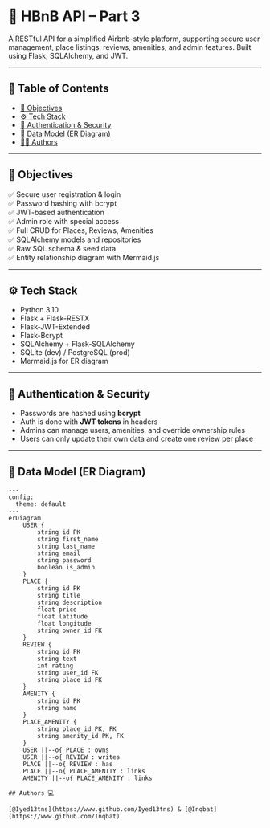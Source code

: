 # 🏡 HBnB API – Part 3

A RESTful API for a simplified Airbnb-style platform, supporting secure user management, place listings, reviews, amenities, and admin features. Built using Flask, SQLAlchemy, and JWT.

---

## 📌 Table of Contents

- [🔧 Objectives](#-objectives)
- [⚙️ Tech Stack](#️-tech-stack)
- [🔐 Authentication & Security](#-authentication--security)
- [📐 Data Model (ER Diagram)](#-data-model-er-diagram)
- [👨‍💻 Authors](#-authors)

---

## 🔧 Objectives

✅ Secure user registration & login  
✅ Password hashing with bcrypt  
✅ JWT-based authentication  
✅ Admin role with special access  
✅ Full CRUD for Places, Reviews, Amenities  
✅ SQLAlchemy models and repositories  
✅ Raw SQL schema & seed data  
✅ Entity relationship diagram with Mermaid.js  

---

## ⚙️ Tech Stack

- Python 3.10  
- Flask + Flask-RESTX  
- Flask-JWT-Extended  
- Flask-Bcrypt  
- SQLAlchemy + Flask-SQLAlchemy  
- SQLite (dev) / PostgreSQL (prod)  
- Mermaid.js for ER diagram  

---

## 🔐 Authentication & Security

- Passwords are hashed using **bcrypt**  
- Auth is done with **JWT tokens** in headers  
- Admins can manage users, amenities, and override ownership rules  
- Users can only update their own data and create one review per place

---

## 📐 Data Model (ER Diagram)

```mermaid
---
config:
  theme: default
---
erDiagram
    USER {
        string id PK
        string first_name
        string last_name
        string email
        string password
        boolean is_admin
    }
    PLACE {
        string id PK
        string title
        string description
        float price
        float latitude
        float longitude
        string owner_id FK
    }
    REVIEW {
        string id PK
        string text
        int rating
        string user_id FK
        string place_id FK
    }
    AMENITY {
        string id PK
        string name
    }
    PLACE_AMENITY {
        string place_id PK, FK
        string amenity_id PK, FK
    }
    USER ||--o{ PLACE : owns
    USER ||--o{ REVIEW : writes
    PLACE ||--o{ REVIEW : has
    PLACE ||--o{ PLACE_AMENITY : links
    AMENITY ||--o{ PLACE_AMENITY : links

## Authors 💻

[@Iyed13tns](https://www.github.com/Iyed13tns) & [@Inqbat](https://www.github.com/Inqbat)